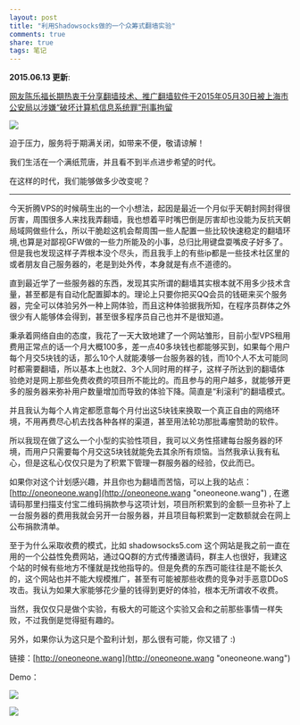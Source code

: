 ```yaml
---
layout: post
title: "利用Shadowsocks做的一个众筹式翻墙实验" 
comments: true
share: true
tags: 笔记
---
```



**2015.06.13 更新**:

[网友陈乐福长期热衷于分享翻墙技术、推广翻墙软件于2015年05月30日被上海市公安局以涉嫌“破坏计算机信息系统罪”刑事拘留](https://chinadigitaltimes.net/chinese/2015/06/%E7%BF%BB%E5%A2%99-%E7%BD%91%E5%8F%8B%E9%99%88%E4%B9%90%E7%A6%8F%E5%9B%A0%E7%A0%B4%E5%9D%8F%E8%AE%A1%E7%AE%97%E6%9C%BA%E4%BF%A1%E6%81%AF%E7%B3%BB%E7%BB%9F%E7%BD%AA%E8%A2%AB/)

![](http://ww2.sinaimg.cn/bmiddle/59183920gw1et2lhdikbsj20cy0d8gmf.jpg)

迫于压力，服务将于期满关闭，如带来不便，敬请谅解！

我们生活在一个满纸荒唐，并且看不到半点进步希望的时代。

在这样的时代，我们能够做多少改变呢？

----

今天折腾VPS的时候萌生出的一个小想法，起因是最近一个月似乎天朝封网封得很厉害，周围很多人来找我弄翻墙，我也想着平时嘴巴倒是厉害却也没能为反抗天朝局域网做些什么，所以干脆趁这机会帮周围一些人配置一些比较快速稳定的翻墙环境,也算是对鄙视GFW做的一些力所能及的小事，总归比用键盘耍嘴皮子好多了。但是我也发现这样子弄根本没个尽头，而且我手上的有些ip都是一些技术社区里的或者朋友自己服务器的，老是到处外传，本身就是有点不道德的。

直到最近学了一些服务器的东西，发现其实所谓的翻墙其实根本就不用多少技术含量，甚至都是有自动化配置脚本的。理论上只要你把买QQ会员的钱砸来买个服务器，完全可以体验另外一种上网体验，而且这种体验据我所知，在程序员群体之外很少有人能够体会得到，甚至很多程序员自己也并不是很知道。

秉承着网络自由的态度，我花了一天大致地建了一个网站雏形，目前小型VPS租用费用正常点的话一个月大概100多，差一点40多块钱也都能够买到，如果每个用户每个月交5块钱的话，那么10个人就能凑够一台服务器的钱，而10个人不太可能同时都需要翻墙，所以基本上也就2、3个人同时用的样子，这样子所达到的翻墙体验绝对是网上那些免费收费的项目所不能比的。而且参与的用户越多，就能够开更多的服务器来弥补用户数量增加而导致的体验下降。简直是“利滚利”的翻墙模式。

并且我认为每个人肯定都愿意每个月付出这5块钱来换取一个真正自由的网络环境，不用再费尽心机去找各种各样的渠道，甚至用法轮功那批毒瘤赞助的软件。

所以我现在做了这么一个小型的实验性项目，我可以义务性搭建每台服务器的环境，而用户只需要每个月交这5块钱就能免去其余所有烦恼。当然我承认我有私心，但是这私心仅仅只是为了积累下管理一群服务器的经验，仅此而已。

如果你对这个计划感兴趣，并且你也为翻墙而苦恼，可以上我的站点：[http://oneoneone.wang](http://oneoneone.wang "oneoneone.wang") , 在邀请码那里扫描支付宝二维码捐款参与这项计划，项目所积累到的金额一旦弥补了上一台服务器的费用我就会另开一台服务器，并且项目每积累到一定数额就会在网上公布捐款清单。

至于为什么采取收费的模式，比如 shadowsocks5.com 这个网站是我之前一直在用的一个公益性免费网站，通过QQ群的方式传播邀请码，群主人也很好，我建这个站的时候有些地方不懂就是找他指导的。但是免费的东西可能往往是不能长久的，这个网站也并不能大规模推广，甚至有可能被那些收费的竞争对手恶意DDoS攻击。我认为如果大家能够花少量的钱得到更好的体验，根本无所谓收不收费。

当然，我仅仅只是做个实验，有极大的可能这个实验又会和之前那些事情一样失败，不过我倒是觉得挺有趣的。

另外，如果你认为这只是个盈利计划，那么很有可能，你又错了 :) 


链接：[http://oneoneone.wang](http://oneoneone.wang "oneoneone.wang")


Demo：


![](http://ww1.sinaimg.cn/mw690/708485bfgw1esb2ncpgaxj20na0howgb.jpg)

![](http://ww4.sinaimg.cn/mw690/708485bfgw1esb2ndt84qj20ex0g7my5.jpg)




